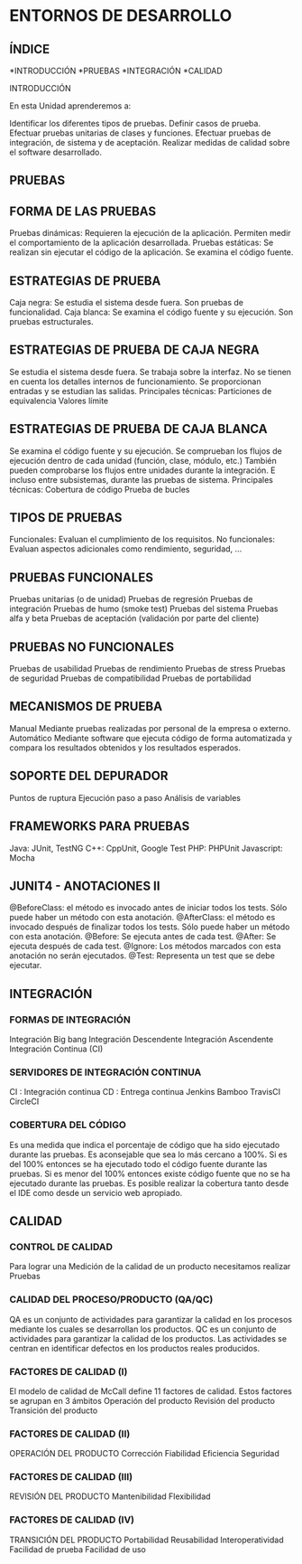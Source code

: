 
# ENTORNOS DE DESARROLLO

## ÍNDICE

*INTRODUCCIÓN
*PRUEBAS
*INTEGRACIÓN
*CALIDAD

INTRODUCCIÓN

En esta Unidad aprenderemos a:

Identificar los diferentes tipos de pruebas.
Definir casos de prueba.
Efectuar pruebas unitarias de clases y funciones.
Efectuar pruebas de integración, de sistema y de aceptación.
Realizar medidas de calidad sobre el software desarrollado.


## PRUEBAS

## FORMA DE LAS PRUEBAS

Pruebas dinámicas: Requieren la ejecución de la aplicación. Permiten medir el comportamiento de la aplicación desarrollada.
Pruebas estáticas: Se realizan sin ejecutar el código de la aplicación. Se examina el código fuente.

## ESTRATEGIAS DE PRUEBA

Caja negra: Se estudia el sistema desde fuera. Son pruebas de funcionalidad.
Caja blanca: Se examina el código fuente y su ejecución. Son pruebas estructurales.

## ESTRATEGIAS DE PRUEBA DE CAJA NEGRA

Se estudia el sistema desde fuera.
Se trabaja sobre la interfaz.
No se tienen en cuenta los detalles internos de funcionamiento.
Se proporcionan entradas y se estudian las salidas.
Principales técnicas:
Particiones de equivalencia
Valores límite

## ESTRATEGIAS DE PRUEBA DE CAJA BLANCA

Se examina el código fuente y su ejecución.
Se comprueban los flujos de ejecución dentro de cada unidad (función, clase, módulo, etc.)
También pueden comprobarse los flujos entre unidades durante la integración.
E incluso entre subsistemas, durante las pruebas de sistema.
Principales técnicas:
Cobertura de código
Prueba de bucles

## TIPOS DE PRUEBAS

Funcionales: Evaluan el cumplimiento de los requisitos.
No funcionales: Evaluan aspectos adicionales como rendimiento, seguridad, ...

## PRUEBAS FUNCIONALES

Pruebas unitarias (o de unidad)
Pruebas de regresión
Pruebas de integración
Pruebas de humo (smoke test)
Pruebas del sistema
Pruebas alfa y beta
Pruebas de aceptación (validación por parte del cliente)

## PRUEBAS NO FUNCIONALES

Pruebas de usabilidad
Pruebas de rendimiento
Pruebas de stress
Pruebas de seguridad
Pruebas de compatibilidad
Pruebas de portabilidad

## MECANISMOS DE PRUEBA

Manual
Mediante pruebas realizadas por personal de la empresa o externo.
Automático
Mediante software que ejecuta código de forma automatizada y compara los resultados obtenidos y los resultados esperados.

## SOPORTE DEL DEPURADOR

Puntos de ruptura
Ejecución paso a paso
Análisis de variables

## FRAMEWORKS PARA PRUEBAS

Java: JUnit, TestNG
C++: CppUnit, Google Test
PHP: PHPUnit
Javascript: Mocha

## JUNIT4 - ANOTACIONES II
@BeforeClass: el método es invocado antes de iniciar todos los tests. Sólo puede haber un método con esta anotación.
@AfterClass: el método es invocado después de finalizar todos los tests. Sólo puede haber un método con esta anotación.
@Before: Se ejecuta antes de cada test.
@After: Se ejecuta después de cada test.
@Ignore: Los métodos marcados con esta anotación no serán ejecutados.
@Test: Representa un test que se debe ejecutar.



## INTEGRACIÓN

### FORMAS DE INTEGRACIÓN

Integración Big bang
Integración Descendente
Integración Ascendente
Integración Continua (CI)

### SERVIDORES DE INTEGRACIÓN CONTINUA

CI : Integración continua
CD : Entrega continua
Jenkins
Bamboo
TravisCI
CircleCI

### COBERTURA DEL CÓDIGO

Es una medida que indica el porcentaje de código que ha sido ejecutado durante las pruebas.
Es aconsejable que sea lo más cercano a 100%.
Si es del 100% entonces se ha ejecutado todo el código fuente durante las pruebas.
Si es menor del 100% entonces existe código fuente que no se ha ejecutado durante las pruebas.
Es posible realizar la cobertura tanto desde el IDE como desde un servicio web apropiado.



## CALIDAD

### CONTROL DE CALIDAD

Para lograr una
Medición de la calidad de un producto
necesitamos realizar
Pruebas

### CALIDAD DEL PROCESO/PRODUCTO (QA/QC)

QA es un conjunto de actividades para garantizar la calidad en los procesos mediante los cuales se desarrollan los productos.
QC es un conjunto de actividades para garantizar la calidad de los productos. Las actividades se centran en identificar defectos en los productos reales producidos.

### FACTORES DE CALIDAD (I)

El modelo de calidad de McCall define 11 factores de calidad.
Estos factores se agrupan en 3 ámbitos
Operación del producto
Revisión del producto
Transición del producto

### FACTORES DE CALIDAD (II)

OPERACIÓN DEL PRODUCTO
Corrección
Fiabilidad
Eficiencia
Seguridad

### FACTORES DE CALIDAD (III)

REVISIÓN DEL PRODUCTO
Mantenibilidad
Flexibilidad

### FACTORES DE CALIDAD (IV)

TRANSICIÓN DEL PRODUCTO
Portabilidad
Reusabilidad
Interoperatividad
Facilidad de prueba
Facilidad de uso
